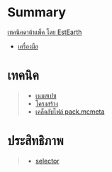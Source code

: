 # Summary

[เทคนิคดาต้าแพ็ค โดย EstEarth](./index.md)

  - [เครื่องมือ](./coding/tooling.md)
# เทคนิค
 > - [เนมสเปซ](./technical/namespace.md)
 > - [โครงสร้าง](./technical/structure.md)
 > - [เคล็ดลับไฟล์ pack.mcmeta](./technical/pack_mcmeta.md)
# ประสิทธิภาพ
 > - [selector](./optimization/selector.md)